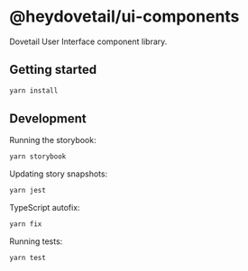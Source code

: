 # @heydovetail/ui-components

Dovetail User Interface component library.

## Getting started

```sh
yarn install
```

## Development

Running the storybook:

```sh
yarn storybook
```

Updating story snapshots:

```sh
yarn jest
```

TypeScript autofix:

```sh
yarn fix
```

Running tests:

```sh
yarn test
```
